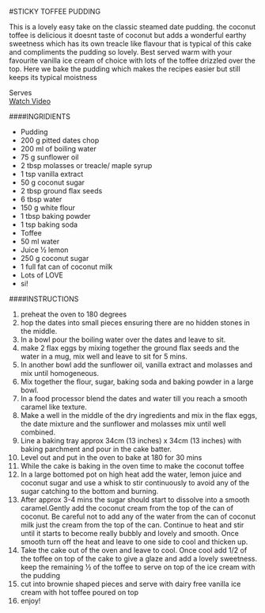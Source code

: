 #STICKY TOFFEE PUDDING

This is a lovely easy take on the classic steamed date pudding. the coconut toffee is delicious it doesnt taste of coconut but adds a wonderful earthy sweetness which has its own treacle like flavour that is typical of this cake and compliments the pudding so lovely. Best served warm with your favourite vanilla ice cream of choice with lots of the toffee drizzled over the top. Here we bake the pudding which makes the recipes easier but still keeps its typical moistness

Serves  
 [Watch Video](https://thehappypear.ie/recipes/sticky-toffee-pudding/#recipe-video)

####INGRIDIENTS

- Pudding
- 200 g pitted dates chop
- 200 ml of boiling water
- 75 g sunflower oil
- 2 tbsp molasses or treacle/ maple syrup
- 1 tsp vanilla extract
- 50 g coconut sugar
- 2 tbsp ground flax seeds
- 6 tbsp water
- 150 g white flour
- 1 tbsp baking powder
- 1 tsp baking soda
- Toffee
- 50 ml water
- Juice ½ lemon
- 250 g coconut sugar
- 1 full fat can of coconut milk
- Lots of LOVE
- si!

####INSTRUCTIONS

1. preheat the oven to 180 degrees
2. hop the dates into small pieces ensuring there are no hidden stones in the middle.
3. In a bowl pour the boiling water over the dates and leave to sit.
4. make 2 flax eggs by mixing together the ground flax seeds and the water in a mug, mix well and leave to sit for 5 mins.
5. In another bowl add the sunflower oil, vanilla extract and molasses and mix until homogeneous.
6. Mix together the flour, sugar, baking soda and baking powder in a large bowl.
7. In a food processor blend the dates and water till you reach a smooth caramel like texture.
8. Make a well in the middle of the dry ingredients and mix in the flax eggs, the date mixture and the sunflower and molasses mix until well combined.
9. Line a baking tray approx 34cm (13 inches) x 34cm (13 inches) with baking parchment and pour in the cake batter.
10. Level out and put in the oven to bake at 180 for 30 mins
11. While the cake is baking in the oven time to make the coconut toffee
12. In a large bottomed pot on high heat add the water, lemon juice and coconut sugar and use a whisk to stir continuously to avoid any of the sugar catching to the bottom and burning.
13. After approx 3-4 mins the sugar should start to dissolve into a smooth caramel.Gently add the coconut cream from the top of the can of coconut. Be careful not to add any of the water from the can of coconut milk just the cream from the top of the can. Continue to heat and stir until it starts to become really bubbly and lovely and smooth. Once smooth turn off the heat and leave to one side to cool and thicken up.
14. Take the cake out of the oven and leave to cool. Once cool add 1/2 of the toffee on top of the cake to give a glaze and add a lovely sweetness. keep the remaining ½ of the toffee to serve on top of the ice cream with the pudding
15. cut into brownie shaped pieces and serve with dairy free vanilla ice cream with hot toffee poured on top
16. enjoy!
